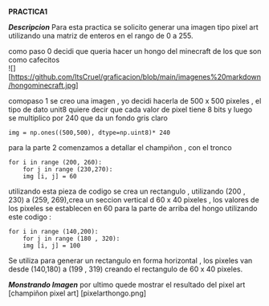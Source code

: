 **PRACTICA1**

***Descripcion***
Para esta practica se solicito generar una imagen tipo pixel art utilizando una matriz de enteros en el rango de 0 a 255.

como paso 0 decidi que queria hacer un hongo del minecraft de los que son como cafecitos
<br>
![][https://github.com/ItsCruel/graficacion/blob/main/imagenes%20markdown/hongominecraft.jpg]
</br>

comopaso 1 se creo una imagen , yo decidi hacerla de 500 x 500 pixeles , el tipo de dato unit8 quiere decir que cada valor de pixel tiene 8 bits y luego se multiplico por 240 que da un fondo gris claro 

~~~
img = np.ones((500,500), dtype=np.uint8)* 240
~~~

para la parte 2 comenzamos a detallar el champiñon , con el tronco 


~~~
for i in range (200, 260):
    for j in range (230,270):
    img [i, j] = 60
~~~


utilizando esta pieza de codigo se crea un rectangulo ,  utilizando (200 , 230) a (259, 269),crea un seccion vertical d 60 x 40 pixeles , los valores de los pixeles se establecen en 60 para la parte de arriba del hongo utilizando este codigo :
~~~
for i in range (140,200):
    for j in range (180 , 320):
    img [i, j] = 100
~~~

Se utiliza para generar un rectangulo en forma horizontal , los pixeles van desde (140,180)
a (199 , 319) creando el rectangulo de 60  x 40 pixeles.

***Monstrando Imagen***
por ultimo quede mostrar el resultado del pixel art 
[champiñon pixel art] [pixelarthongo.png]

    

